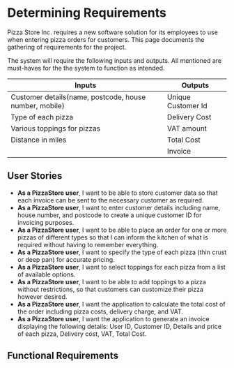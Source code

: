 # Determining Requirements

Pizza Store Inc. requires a new software solution for its employees to use when entering pizza orders for customers. This page documents the gathering of requirements for the project.

The system will require the following inputs and outputs. All mentioned are must-haves for the the system to function as intended.

| Inputs                                                 | Outputs            |
| ------------------------------------------------------ | ------------------ |
| Customer details(name, postcode, house number, mobile) | Unique Customer Id |
| Type of each pizza                                     | Delivery Cost      |
| Various toppings for pizzas                            | VAT amount         |
| Distance in miles                                      | Total Cost         |
|                                                        | Invoice            |

## User Stories

- **As a PizzaStore user**, I want to be able to store customer data so that each invoice can be sent to the necessary customer as required.
- **As a PizzaStore user**, I want to enter customer details including name, house number, and postcode to create a unique customer ID for invoicing purposes.
- **As a PizzaStore user**, I want to be able to place an order for one or more pizzas of different types so that I can inform the kitchen of what is required without having to remember everything.
- **As a PizzaStore user**, I want to specify the type of each pizza (thin crust or deep pan) for accurate pricing.
- **As a PizzaStore user**, I want to select toppings for each pizza from a list of available options.
- **As a PizzaStore user**, I want to be able to add toppings to a pizza without restrictions, so that customers can customize their pizza however desired.
- **As a PizzaStore user**, I want the application to calculate the total cost of the order including pizza costs, delivery charge, and VAT.
- **As a PizzaStore user**, I want the application to generate an invoice displaying the following details: User ID, Customer ID, Details and price of each pizza, Delivery cost, VAT, Total Cost.

## Functional Requirements
